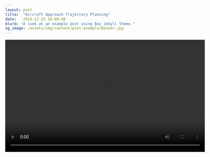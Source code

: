 ```yaml
---
layout: post
title:  "Aircraft Approach Trajectory Planning"
date:   2024-12-25 10:00:40
blurb: "A look at an example post using Bay Jekyll theme."
og_image: /assets/img/content/post-example/Banner.jpg
---
```



<video width="640" height="360" controls>
  <source src="{{ "/assets/videos/aircraft.mp4" | relative_url }}" type="video/mp4">
  <source src="{{ "/assets/videos/aircraft.ogg" | relative_url }}" type="video/ogg">
  Your browser does not support the video tag.
</video>




